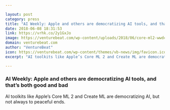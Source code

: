 ```yaml
---

layout: post
category: press
title: "AI Weekly: Apple and others are democratizing AI tools, and that’s both good and bad"
date: 2018-06-08 18:31:53
link: https://vrhk.co/2y1GxJo
image: https://venturebeat.com/wp-content/uploads/2018/06/core-ml2-wwdc-18.png?fit=2164%2C1244&strip=all
domain: venturebeat.com
author: "VentureBeat"
icon: https://venturebeat.com/wp-content/themes/vb-news/img/favicon.ico
excerpt: "AI toolkits like Apple’s Core ML 2 and Create ML are democratizing AI, but not always to peaceful ends."

---
```


### AI Weekly: Apple and others are democratizing AI tools, and that’s both good and bad

AI toolkits like Apple’s Core ML 2 and Create ML are democratizing AI, but not always to peaceful ends.